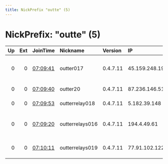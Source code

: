 ```yaml
---
title: NickPrefix "outte" (5)
---
```


# NickPrefix: "outte" (5)

|   Up |   Ext | JoinTime                                                                                              | Nickname        | Version   | IP             | AS                             | CC   |   ORp |   Dirp | OS    | Contact                 |   eFamMembers |
|-----:|------:|:------------------------------------------------------------------------------------------------------|:----------------|:----------|:---------------|:-------------------------------|:-----|------:|-------:|:------|:------------------------|--------------:|
|    0 |     0 | [07:09:41](https://nusenu.github.io/OrNetStats/w/relay/746E42B619D310A5463B061CCC1D5B2ACD78C5A6.html) | outter017       | 0.4.7.11  | 45.159.248.197 | STARK INDUSTRIES SOLUTIONS LTD | gb   |  9001 |      0 | Linux | akhmed zakaev@gmail.com |             1 |
|    0 |     0 | [07:09:40](https://nusenu.github.io/OrNetStats/w/relay/E1F8C59FF1C67753DAB5C2E8151D00FBB333197F.html) | outter20        | 0.4.7.11  | 87.236.146.51  | SmartApe OU                    | cz   |  9001 |      0 | Linux | akhmed zakaev@gmail.com |             1 |
|    0 |     0 | [07:09:53](https://nusenu.github.io/OrNetStats/w/relay/287AC586F42F6D51357F9F77D2013A5B4CEB2ABE.html) | outterrelay018  | 0.4.7.11  | 5.182.39.148   | Nuno Felgueiras                | pt   |  9001 |      0 | Linux | akhmed zakaev@gmail.com |             1 |
|    0 |     0 | [07:09:20](https://nusenu.github.io/OrNetStats/w/relay/EC6BA2FD461EF08D2E8DF1EF4DB7F1DF2F2A5AE8.html) | outterrelays016 | 0.4.7.11  | 194.4.49.61    | STARK INDUSTRIES SOLUTIONS LTD | fr   |  9001 |      0 | Linux | akhmed zakaev@gmail.com |             1 |
|    0 |     0 | [07:10:11](https://nusenu.github.io/OrNetStats/w/relay/EFD6F035EA09CF8B2A884B07497878413CC2D3CF.html) | outterrelays019 | 0.4.7.11  | 77.91.102.122  | PQ HOSTING S.R.L.              | nl   |  9001 |      0 | Linux | akhmed zakaev@gmail.com |             1 |
